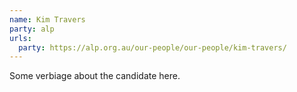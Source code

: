 ```yaml
---
name: Kim Travers
party: alp
urls:
  party: https://alp.org.au/our-people/our-people/kim-travers/
---
```

Some verbiage about the candidate here.
